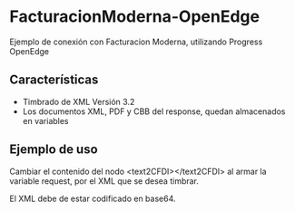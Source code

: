 FacturacionModerna-OpenEdge
===========================

Ejemplo de conexión con Facturacion Moderna, utilizando Progress OpenEdge

## Características

* Timbrado de XML Versión 3.2
* Los documentos XML, PDF y CBB del response, quedan almacenados en variables

## Ejemplo de uso

Cambiar el contenido del nodo \<text2CFDI\>\</text2CFDI\> al armar la variable request, por el XML que se desea timbrar. 

El XML debe de estar codificado en base64.
